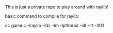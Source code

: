 This is just a private repo to play around with raylib!

basic command to compile for raylib:

cc game.c -lraylib -lGL -lm -lpthread -ldl -lrt -lX11
